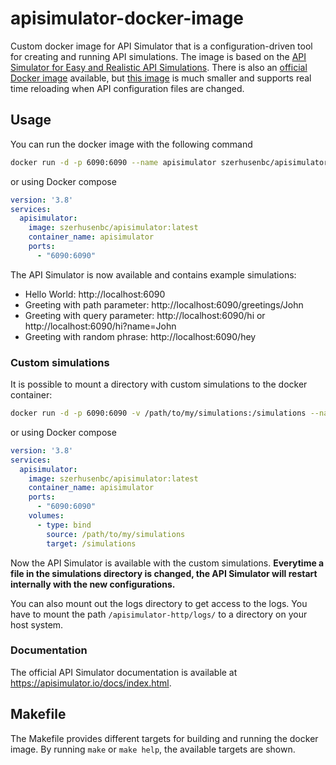 # apisimulator-docker-image

Custom docker image for API Simulator that is a configuration-driven tool for creating and running API simulations. The image is based on the
[API Simulator for Easy and Realistic API Simulations](https://apisimulator.io/). There is also an
[official Docker image](https://hub.docker.com/r/apimastery/apisimulator) available, but
[this image](https://hub.docker.com/repository/docker/szerhusenbc/apisimulator/general) is much smaller and supports real time reloading when API configuration
files are changed.

## Usage

You can run the docker image with the following command

```bash
docker run -d -p 6090:6090 --name apisimulator szerhusenbc/apisimulator:latest
```

or using Docker compose

```yaml
version: '3.8'
services:
  apisimulator:
    image: szerhusenbc/apisimulator:latest
    container_name: apisimulator
    ports:
      - "6090:6090"
```

The API Simulator is now available and contains example simulations:

* Hello World: http://localhost:6090
* Greeting with path parameter: http://localhost:6090/greetings/John
* Greeting with query parameter: http://localhost:6090/hi or http://localhost:6090/hi?name=John
* Greeting with random phrase: http://localhost:6090/hey

### Custom simulations

It is possible to mount a directory with custom simulations to the docker container:

```bash
docker run -d -p 6090:6090 -v /path/to/my/simulations:/simulations --name apisimulator szerhusenbc/apisimulator:latest
```

or using Docker compose

```yaml
version: '3.8'
services:
  apisimulator:
    image: szerhusenbc/apisimulator:latest
    container_name: apisimulator
    ports:
      - "6090:6090"
    volumes:
      - type: bind
        source: /path/to/my/simulations
        target: /simulations
```

Now the API Simulator is available with the custom simulations. **Everytime a file in the simulations directory is changed, the API Simulator will restart
internally with the new configurations.**

You can also mount out the logs directory to get access to the logs. You have to mount the path `/apisimulator-http/logs/` to a directory on your host system.

### Documentation

The official API Simulator documentation is available at https://apisimulator.io/docs/index.html.

## Makefile

The Makefile provides different targets for building and running the docker image. By running `make` or `make help`, the available targets are shown.
